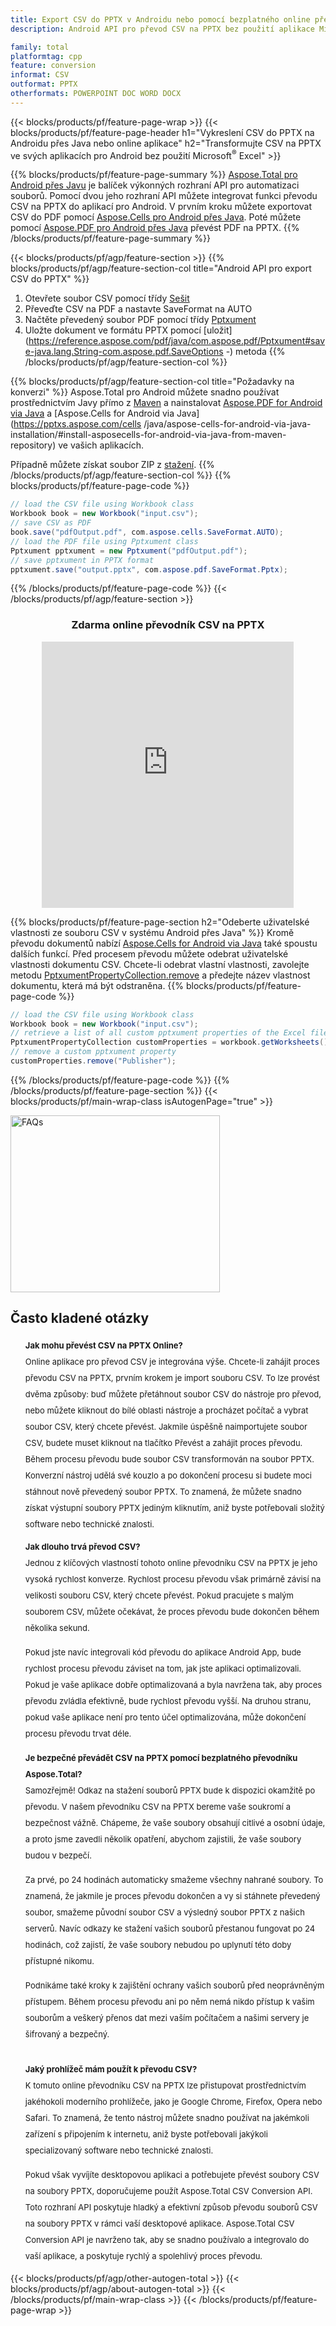 ```yaml
---
title: Export CSV do PPTX v Androidu nebo pomocí bezplatného online převodníku
description: Android API pro převod CSV na PPTX bez použití aplikace Microsoft Word nebo online. Před integrací kódu rychle otestujte bezplatný online převodník  CSV na PPTX.

family: total
platformtag: cpp
feature: conversion
informat: CSV
outformat: PPTX
otherformats: POWERPOINT DOC WORD DOCX
---
```

{{< blocks/products/pf/feature-page-wrap >}}
{{< blocks/products/pf/feature-page-header h1="Vykreslení CSV do PPTX na Androidu přes Java nebo online aplikace" h2="Transformujte CSV na PPTX ve svých aplikacích pro Android bez použití Microsoft<sup>&reg;</sup> Excel" >}}

{{% blocks/products/pf/feature-page-summary %}}
[Aspose.Total pro Android přes Javu](https://products.aspose.com/total/android-java/) je balíček výkonných rozhraní API pro automatizaci souborů. Pomocí dvou jeho rozhraní API můžete integrovat funkci převodu CSV na PPTX do aplikací pro Android. V prvním kroku můžete exportovat CSV do PDF pomocí [Aspose.Cells pro Android přes Java](https://products.aspose.com/cells/android-java/). Poté můžete pomocí [Aspose.PDF pro Android přes Java](https://products.aspose.com/pdf/android-java/) převést PDF na PPTX. 
{{% /blocks/products/pf/feature-page-summary  %}}

{{< blocks/products/pf/agp/feature-section >}}
{{% blocks/products/pf/agp/feature-section-col title="Android API pro export CSV do PPTX" %}}
1. Otevřete soubor CSV pomocí třídy [Sešit](https://reference.aspose.com/cells/java/com.aspose.cells/Workbook)
2. Převeďte CSV na PDF a nastavte SaveFormat na AUTO
3. Načtěte převedený soubor PDF pomocí třídy [Pptxument](https://reference.aspose.com/pdf/java/com.aspose.pdf/Pptxument)
4. Uložte dokument ve formátu PPTX pomocí [uložit](https://reference.aspose.com/pdf/java/com.aspose.pdf/Pptxument#save-java.lang.String-com.aspose.pdf.SaveOptions -) metoda
{{% /blocks/products/pf/agp/feature-section-col %}}

{{% blocks/products/pf/agp/feature-section-col title="Požadavky na konverzi" %}}
Aspose.Total pro Android můžete snadno používat prostřednictvím Javy přímo z [Maven](https://releases.aspose.com/total/java/) a nainstalovat [Aspose.PDF for Android via Java](https://pptxs.aspose.com/pdf/androidjava/installation/) a [Aspose.Cells for Android via Java](https://pptxs.aspose.com/cells /java/aspose-cells-for-android-via-java-installation/#install-asposecells-for-android-via-java-from-maven-repository) ve vašich aplikacích.

Případně můžete získat soubor ZIP z [stažení](https://releases.aspose.comtotal/androidjava).
{{% /blocks/products/pf/agp/feature-section-col %}}
{{% blocks/products/pf/feature-page-code %}}

```java
// load the CSV file using Workbook class
Workbook book = new Workbook("input.csv");
// save CSV as PDF
book.save("pdfOutput.pdf", com.aspose.cells.SaveFormat.AUTO);
// load the PDF file using Pptxument class
Pptxument pptxument = new Pptxument("pdfOutput.pdf");
// save pptxument in PPTX format
pptxument.save("output.pptx", com.aspose.pdf.SaveFormat.Pptx);    
```


{{% /blocks/products/pf/feature-page-code %}}
{{< /blocks/products/pf/agp/feature-section >}}

<div class="container-fluid agp-content bg-white aboutfile box-1 vh100 section nopbtm">
<div class=container>
<div class=row>
<div class="demobox tc col-md-12 padding-0" align="center">

<h3>Zdarma online převodník CSV na PPTX</h3>

<iframe style="border: none; height: 426px;" scrolling="no" src="https://total-conversion-app-65z5r2lp.qa.k8s.dynabic.com/?to=pptx&from=csv" id="child-iframe" width="80%"></iframe>

</div></div>
</div></div>

{{% blocks/products/pf/feature-page-section  h2="Odeberte uživatelské vlastnosti ze souboru CSV v systému Android přes Java" %}}
Kromě převodu dokumentů nabízí [Aspose.Cells for Android via Java](https://products.aspose.com/cells/android-java/) také spoustu dalších funkcí. Před procesem převodu můžete odebrat uživatelské vlastnosti dokumentu CSV. Chcete-li odebrat vlastní vlastnosti, zavolejte metodu [PptxumentPropertyCollection.remove](https://reference.aspose.com/cells/java/com.aspose.cells/pptxumentpropertycollection#remove(java.lang.String)) a předejte název vlastnost dokumentu, která má být odstraněna.
{{% blocks/products/pf/feature-page-code %}}

```java
// load the CSV file using Workbook class
Workbook book = new Workbook("input.csv");
// retrieve a list of all custom pptxument properties of the Excel file
PptxumentPropertyCollection customProperties = workbook.getWorksheets().getCustomPptxumentProperties();
// remove a custom pptxument property
customProperties.remove("Publisher"); 
```

{{% /blocks/products/pf/feature-page-code  %}}
{{% /blocks/products/pf/feature-page-section %}}
{{< blocks/products/pf/main-wrap-class isAutogenPage="true" >}}
<style>.howtolist li{margin-right: 0!important;line-height: 26px;position: relative;margin-bottom: 10px;font-size: 13px;list-style-type: none;}</style>
<div class="col-md-12 tl bg-gray-dark howtolist section">
  <a class="anchor" name="faqpage"></a>
  <div class="container tl dflex" itemscope="" itemtype="https://schema.org/FAQPage">
      <div class="col-md-4 howtosectiongfx">
          <img class="social-panel-hide-on-mobile" src="https://www.groupdocs.cloud/templates/brand/images/groupdocs/conversion/groupdocs_conversion-brand.png" alt="FAQs" width="335" height="283">
      </div>
      <div class="howtosection col-md-8">
          <div>
              <h2>Často kladené otázky</h2>
              <ul>
                  <li itemscope="" itemprop="mainEntity" itemtype="https://schema.org/Question">
                      <div>
                          <span itemprop="name"><b>Jak mohu převést CSV na PPTX Online?</b></span>
                      </div>
                      <div itemscope="" itemprop="acceptedAnswer" itemtype="https://schema.org/Answer">
                          <span itemprop="text">Online aplikace pro převod CSV je integrována výše. Chcete-li zahájit proces převodu CSV na PPTX, prvním krokem je import souboru CSV. To lze provést dvěma způsoby: buď můžete přetáhnout soubor CSV do nástroje pro převod, nebo můžete kliknout do bílé oblasti nástroje a procházet počítač a vybrat soubor CSV, který chcete převést. Jakmile úspěšně naimportujete soubor CSV, budete muset kliknout na tlačítko Převést a zahájit proces převodu. <br />
Během procesu převodu bude soubor CSV transformován na soubor PPTX. Konverzní nástroj udělá své kouzlo a po dokončení procesu si budete moci stáhnout nově převedený soubor PPTX. To znamená, že můžete snadno získat výstupní soubory PPTX jediným kliknutím, aniž byste potřebovali složitý software nebo technické znalosti.</span>
                      </div>
                  </li>
                  <li itemscope="" itemprop="mainEntity" itemtype="https://schema.org/Question">
                      <div>
                          <span itemprop="name"><b>Jak dlouho trvá převod CSV?</b></span>
                      </div>
                      <div itemscope="" itemprop="acceptedAnswer" itemtype="https://schema.org/Answer">
                          <span itemprop="text">Jednou z klíčových vlastností tohoto online převodníku CSV na PPTX je jeho vysoká rychlost konverze. Rychlost procesu převodu však primárně závisí na velikosti souboru CSV, který chcete převést. Pokud pracujete s malým souborem CSV, můžete očekávat, že proces převodu bude dokončen během několika sekund.<br />

Pokud jste navíc integrovali kód převodu do aplikace Android App, bude rychlost procesu převodu záviset na tom, jak jste aplikaci optimalizovali. Pokud je vaše aplikace dobře optimalizovaná a byla navržena tak, aby proces převodu zvládla efektivně, bude rychlost převodu vyšší. Na druhou stranu, pokud vaše aplikace není pro tento účel optimalizována, může dokončení procesu převodu trvat déle.</span>
                      </div>
                  </li>
                  <li itemscope="" itemprop="mainEntity" itemtype="https://schema.org/Question">
                      <div>
                          <span itemprop="name"><b>Je bezpečné převádět CSV na PPTX pomocí bezplatného převodníku Aspose.Total?</b></span>
                      </div>
                      <div itemscope="" itemprop="acceptedAnswer" itemtype="https://schema.org/Answer">
                          <span itemprop="text">Samozřejmě! Odkaz na stažení souborů PPTX bude k dispozici okamžitě po převodu. V našem převodníku CSV na PPTX bereme vaše soukromí a bezpečnost vážně. Chápeme, že vaše soubory obsahují citlivé a osobní údaje, a proto jsme zavedli několik opatření, abychom zajistili, že vaše soubory budou v bezpečí.<br />

Za prvé, po 24 hodinách automaticky smažeme všechny nahrané soubory. To znamená, že jakmile je proces převodu dokončen a vy si stáhnete převedený soubor, smažeme původní soubor CSV a výsledný soubor PPTX z našich serverů. Navíc odkazy ke stažení vašich souborů přestanou fungovat po 24 hodinách, což zajistí, že vaše soubory nebudou po uplynutí této doby přístupné nikomu.<br />

Podnikáme také kroky k zajištění ochrany vašich souborů před neoprávněným přístupem. Během procesu převodu ani po něm nemá nikdo přístup k vašim souborům a veškerý přenos dat mezi vaším počítačem a našimi servery je šifrovaný a bezpečný.</span>
                      </div>
                  </li>                 
                  <li itemscope="" itemprop="mainEntity" itemtype="https://schema.org/Question">
                      <div>
                          <span itemprop="name"><b>Jaký prohlížeč mám použít k převodu CSV?</b></span>
                      </div>
                      <div itemscope="" itemprop="acceptedAnswer" itemtype="https://schema.org/Answer">
                          <span itemprop="text">K tomuto online převodníku CSV na PPTX lze přistupovat prostřednictvím jakéhokoli moderního prohlížeče, jako je Google Chrome, Firefox, Opera nebo Safari. To znamená, že tento nástroj můžete snadno používat na jakémkoli zařízení s připojením k internetu, aniž byste potřebovali jakýkoli specializovaný software nebo technické znalosti.<br />

Pokud však vyvíjíte desktopovou aplikaci a potřebujete převést soubory CSV na soubory PPTX, doporučujeme použít Aspose.Total CSV Conversion API. Toto rozhraní API poskytuje hladký a efektivní způsob převodu souborů CSV na soubory PPTX v rámci vaší desktopové aplikace. Aspose.Total CSV Conversion API je navrženo tak, aby se snadno používalo a integrovalo do vaší aplikace, a poskytuje rychlý a spolehlivý proces převodu.</span>
                      </div>
                  </li>
              </ul>
          </div>
      </div>
  </div>
{{< blocks/products/pf/agp/other-autogen-total >}}
{{< blocks/products/pf/agp/about-autogen-total >}}
{{< /blocks/products/pf/main-wrap-class >}}
{{< /blocks/products/pf/feature-page-wrap >}}